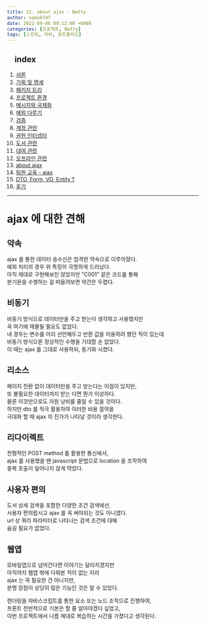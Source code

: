 ```yaml
---
title: 12. about ajax - Betty
author: namu6747
date: 2022-09-06 09:12:00 +0900
categories: [프로젝트, Betty]
tags: [스프링, 자바, 포트폴리오]
---
```


## &nbsp;&nbsp;&nbsp; index
1. [서론](/posts/project-betty-0/)
2. [기획 및 명세](/posts/project-betty-1-concept/)
3. [패키지 트리](/posts/project-betty-2-package-tree/)
4. [프로젝트 환경](/posts/project-betty-3-config/)
5. [메시지와 국제화](/posts/project-betty-4-message/)
6. [예외 다루기](/posts/project-betty-5-exception/)
7. [검증](/posts/project-betty-6-validation/)
8. [계정 관련](/posts/project-betty-7-sign/)
9. [권한 인터셉터](/posts/project-betty-8-interceptor/)
10. [도서 관련](/posts/project-betty-9-book/)
11. [대여 관련](/posts/project-betty-10-rental/)
12. [오프라인 관련](/posts/project-betty-11-offline/)
13. [about ajax](/posts/project-betty-12-ajax/)
14. [팀원 교육 - ajax](/posts/project-betty-13-edu-ajax/)
15. [DTO, Form, VO, Entity ?](/posts/project-betty-14-object/)
16. [후기](/posts/project-betty-15-review/)

<hr/>

# ajax 에 대한 견해

## 약속
ajax 를 통한 데이터 송수신은 엄격한 약속으로 이루어졌다.  
예외 처리의 경우 위 특징이 극명하게 드러났다.   
아직 제대로 구현해보진 않았지만 "C001" 같은 코드를 통해  
분기문을 수행하는 걸 떠올려보면 약간은 두렵다.   

## 비동기
비동기 방식으로 데이터만을 주고 받는다 생각하고 사용했지만  
꼭 여기에 매몰될 필요도 없었다.   
내 경우는 변수를 미리 선언해두고 반환 값을 이용하려 했던 적이 있는데  
비동기 방식으론 정상적인 수행을 기대할 순 없었다.  
이 때는 ajax 를 그대로 사용하되, 동기화 시켰다.   

## 리소스
페이지 전환 없이 데이터만을 주고 받는다는 이점이 있지만,   
또 불필요한 데이터까지 받는 다면 뭔가 이상하다.   
물론 이것만으로도 자원 낭비를 줄일 수 있을 것이다.  
하지만 dto 를 적극 활용하여 이러한 비용 절약을   
극대화 할 때 ajax 의 진가가 나타날 것이라 생각한다.   

## 리다이렉트
전형적인 POST method 를 활용한 통신에서,   
ajax 를 사용했을 땐 javascript 문법으로 location 을 조작하여  
중복 호출이 일어나지 않게 막았다.   

## 사용자 편의
도서 상세 검색을 포함한 다양한 조건 검색에선,   
사용자 편의랍시고 ajax 를 꼭 써야되는 것도 아니였다.   
url 상 쿼리 파라미터로 나타나는 검색 조건에 대해   
숨길 필요가 없었다.   

## 웹앱
모바일앱으로 넘어간다면 이야기는 달라지겠지만   
아직까지 웹앱 밖에 다뤄본 적이 없는 지라   
ajax 는 꼭 필요한 건 아니지만,   
분명 장점이 상당히 많은 기능인 것은 알 수 있었다.  

렌더링을 자바스크립트를 통한 요소 또는 노드 조작으로 진행하여,     
프론트 전반적으로 기본은 할 줄 알아야겠다 싶었고,   
이번 프로젝트에서 나름 제대로 복습하는 시간을 가졌다고 생각된다.   

